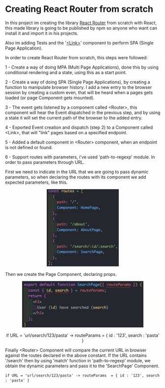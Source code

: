 # Creating React Router from scratch

In this project im creating the library <a href='https://reactrouter.com/en/main'>React Router</a> from scratch with React, this made library is going to be published by npm so anyone who want can install it and import it in his projects.

Also im adding Tests and the '<a href='https://reactrouter.com/en/main/components/link'>&lt;Link&gt;</a>' component to perform SPA (Single Page Application).

In order to create React Router from scratch, this steps were followed:

1 - Create a way of doing MPA (Multi Page Applications), done this by using conditional rendering and a state, using this as a start point.

2 - Create a way of doing SPA (Single Page Applications), by creating a function to manipulate browser history. I add a new entry to the browser session by creating a custom even, that will be heard when a pages gets loaded (or page Component gets mounted).

3 - The event gets listened by a component called &lt;Router&gt;, this component will hear the Event dispatched in the previous step, and by using a state it will set the current path of the browser to the added entry.

4 - Exported Event creation and dispatch (step 2) to a Component called &lt;Link&gt;, that will "link" pages based on a specified endpoint.

5 - Added a default component in &lt;Router&gt; component, when an endpoint is not defined or found.

6 - Support routes with parameters, i've used 'path-to-regexp' module. In order to pass parameters through URL.

First we need to indicate in the URL that we are going to pass dynamic parameters, so when declaring the routes with its component we add expected parameters, like this.

<div width='100%' align='center'>
<img src='./src/assets/git/routes.png' height='250px' width='auto' />
</div>

Then we create the Page Component, declaring props.

<div width='100%' align='center'>
<img src='./src/assets/git/searchPageImg.png' height='150px' width='auto' />
<p>if URL = 'url/search/123/pasta' -> routeParams  = { id : '123', search : 'pasta' } </p>
</div>

Finally &lt;Router&gt; Component will compare the current URL in browser against the routes declared in the above constant. If the URL contains '/search' then by using 'match' function in 'path-to-regexp' module, we obtain the dynamic parameters and pass it to the 'SearchPage' Component.

    if URL = 'url/search/123/pasta' -> routeParams  = { id : '123', search : 'pasta' }
